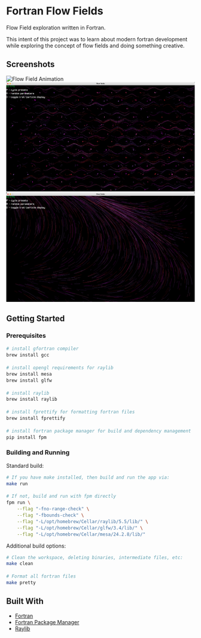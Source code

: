 # Fortran Flow Fields

Flow Field exploration written in Fortran.

This intent of this project was to learn about modern fortran development
while exploring the concept of flow fields and doing something creative.

## Screenshots 
![Flow Field Animation](/screenshots/03.gif "Flow Field Animation")
![Flow Field Screenshot 1](/screenshots/01.png "Flow Field Screenshot 1")
![Flow Field Screenshot 2](/screenshots/02.png "Flow Field Screenshot 2")

## Getting Started

### Prerequisites

```sh
# install gfortran compiler
brew install gcc

# install opengl requirements for raylib
brew install mesa
brew install glfw

# install raylib
brew install raylib

# install fprettify for formatting fortran files
brew install fprettify

# install fortran package manager for build and dependency management
pip install fpm 

```

### Building and Running

Standard build:
```sh
# If you have make installed, then build and run the app via:
make run

# If not, build and run with fpm directly
fpm run \
	--flag "-fno-range-check" \
	--flag "-fbounds-check" \
	--flag "-L/opt/homebrew/Cellar/raylib/5.5/lib/" \
	--flag "-L/opt/homebrew/Cellar/glfw/3.4/lib/" \
	--flag "-L/opt/homebrew/Cellar/mesa/24.2.8/lib/"
```

Additional build options:
```sh
# Clean the workspace, deleting binaries, intermediate files, etc:
make clean

# Format all fortran files
make pretty
```

## Built With

* [Fortran](https://fortran-lang.org)
* [Fortran Package Manager](https://fpm.fortran-lang.org)
* [Raylib](https://www.raylib.com)
